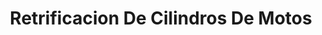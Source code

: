 ---
title: "Retrificacion De Cilindros De Motos"
url: /san-jose/retrificacion-de-cilindros-de-motos/
shop: Autowerkstatt
---
